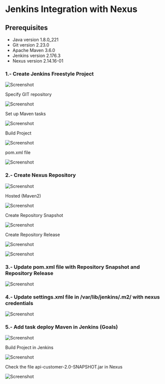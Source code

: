 # Jenkins Integration with Nexus

## Prerequisites
* Java version 1.8.0_221
* Git version 2.23.0
* Apache Maven 3.6.0
* Jenkins version 2.176.3
* Nexus version 2.14.16-01

### 1.- Create Jenkins Freestyle Project 

![Screenshot](prtsc/Jenkins-Nexus-1.png)

Specify GIT repository

![Screenshot](prtsc/Jenkins-Nexus-1.1.png)

Set up Maven tasks

![Screenshot](prtsc/Jenkins-Nexus-1.2.png)

Build Project

![Screenshot](prtsc/Jenkins-Nexus-1.3.png)

pom.xml file

![Screenshot](prtsc/Jenkins-Nexus-1.4.png)

### 2.- Create Nexus Repository 

![Screenshot](prtsc/Jenkins-Nexus-2.png)

Hosted (Maven2)

![Screenshot](prtsc/Jenkins-Nexus-2.1.png)

Create Repository Snapshot

![Screenshot](prtsc/Jenkins-Nexus-2.2.png)

Create Repository Release

![Screenshot](prtsc/Jenkins-Nexus-2.3.png)

![Screenshot](prtsc/Jenkins-Nexus-2.4.png)

### 3.- Update pom.xml file with Repository Snapshot and Repository Release

![Screenshot](prtsc/Jenkins-Nexus-3.png)

### 4.- Update settings.xml file in /var/lib/jenkins/.m2/ with nexus credentials

![Screenshot](prtsc/Jenkins-Nexus-4.png)

### 5.- Add task deploy Maven in Jenkins (Goals)

![Screenshot](prtsc/Jenkins-Nexus-5.png)

Build Project in Jenkins

![Screenshot](prtsc/Jenkins-Nexus-5.1.png)

Check the file api-customer-2.0-SNAPSHOT.jar in Nexus

![Screenshot](prtsc/Jenkins-Nexus-5.2.png)






















